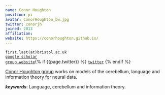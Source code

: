 ```yaml
---
name: Conor Houghton
position: pi
avatar: ConorHoughton_bw.jpg
twitter: conorjh
joined: 2013
affiliation: 
website: https://conorhoughton.github.io/
---
```


<!--- _Reader in Computational Neuroscience, Dept of Computer Science, SCEEM, Faculty of Engineering, University of Bristol_<br>-->

<i class="fa fa-envelope-o"></i> `first.last(at)bristol.ac.uk`<br>
<i class="fa fa-book"></i> <a href="https://scholar.google.co.uk/citations?user=VoP4kDQAAAAJ&hl=en">`google scholar`</a><br>
<i class="fa fa-link"></i> <a href="{{page.website}}">`group website`</a>{% if {{page.twitter}} %}
<i class="fa fa-twitter"></i><a href="https://twitter.com/{{page.twitter}}">`twitter`</a>
{% endif %}

<!--**Office**<br>
Merchant Venturers Building<br>
Woodland Road<br>
Bristol, BS8 1UB, England, United Kingdom<br>-->

[Conor Houghton group](https://conorhoughton.github.io/) works on models of the cerebellum, language and information theory for neural data.

***keywords***: Language, cerebellum and information theory.